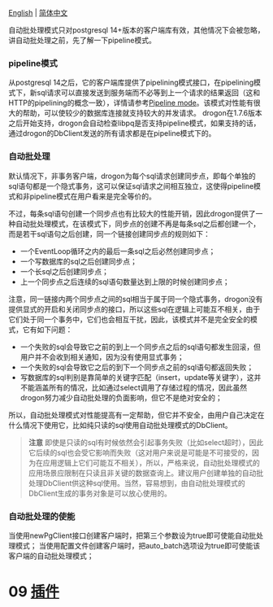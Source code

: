 [English](/ENG/ENG-08-5-Database-auto_batch) | [简体中文](/CHN/CHN-08-3-数据库-自动批处理)

自动批处理模式只对postgresql 14+版本的客户端库有效，其他情况下会被忽略，讲自动批处理之前，先了解一下pipeline模式。

### pipeline模式

从postgresql 14之后，它的客户端库提供了pipelining模式接口，在pipelining模式下，新sql请求可以直接发送到服务端而不必等到上一个请求的结果返回（这和HTTP的pipelining的概念一致），详情请参考[Pipeline mode](https://www.postgresql.org/docs/current/libpq-pipeline-mode.html)。该模式对性能有很大的帮助，可以使较少的数据库连接就支持较大的并发请求。
drogon在1.7.6版本之后开始支持，drogon会自动检查libpq是否支持pipeline模式，如果支持的话，通过drogon的DbClient发送的所有请求都是在pipeline模式下的。

### 自动批处理

默认情况下，非事务客户端，drogon为每个sql请求创建同步点，即每个单独的sql语句都是一个隐式事务，这可以保证sql请求之间相互独立，这使得pipeline模式和非pipeline模式在用户看来是完全等价的。

不过，每条sql语句创建一个同步点也有比较大的性能开销，因此drogon提供了一种自动批处理模式，在该模式下，同步点的创建不再是每条sql之后都创建一个，而是若干sql语句之后创建，同一个链接创建同步点的规则如下：

* 一个EventLoop循环之内的最后一条sql之后必然创建同步点；
* 一个写数据库的sql之后创建同步点；
* 一个长sql之后创建同步点；
* 上一个同步点之后连续的sql语句数量达到上限的时候创建同步点；

注意，同一链接内两个同步点之间的sql相当于属于同一个隐式事务，drogon没有提供显式的开启和关闭同步点的接口，所以这些sql在逻辑上可能互不相关，由于它们处于同一个事务中，它们也会相互干扰，因此，该模式并不是完全安全的模式，它有如下问题：

* 一个失败的sql会导致它之前的到上一个同步点之后的sql语句都发生回滚，但用户并不会收到相关通知，因为没有使用显式事务；
* 一个失败的sql会导致它之后的到下一个同步点之前的sql语句都返回失败；
* 写数据库的sql判别是靠简单的关键字匹配（insert，update等关键字），这并不能涵盖所有的情况，比如通过select调用了存储过程的情况，因此虽然drogon努力减少自动批处理的负面影响，但它不是绝对安全的；

所以，自动批处理模式对性能提高有一定帮助，但它并不安全，由用户自己决定在什么情况下使用它，比如纯只读的sql使用自动批处理模式的DbClient。

> **注意** 即使是只读的sql有时候依然会引起事务失败（比如select超时），因此它后续的sql也会受它影响而失败（这对用户来说是可能是不可接受的，因为在应用逻辑上它们可能互不相关），所以，严格来说，自动批处理模式的应用场景应限制在只读且非关键的数据查询上。建议用户创建单独的自动批处理DbClient供这种sql使用。当然，容易想到，由自动批处理模式的DbClient生成的事务对象是可以放心使用的。

### 自动批处理的使能

当使用newPgClient接口创建客户端时，把第三个参数设为true即可使能自动批处理模式；
当使用配置文件创建客户端时，把auto_batch选项设为true即可使能该客户端的自动批处理模式；

# 09 [插件](/CHN/CHN-09-插件)
